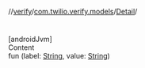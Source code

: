 //[verify](../../index.md)/[com.twilio.verify.models](../index.md)/[Detail](index.md)/[<init>](-init-.md)



# <init>  
[androidJvm]  
Content  
fun [<init>](-init-.md)(label: [String](https://kotlinlang.org/api/latest/jvm/stdlib/kotlin/-string/index.html), value: [String](https://kotlinlang.org/api/latest/jvm/stdlib/kotlin/-string/index.html))  



